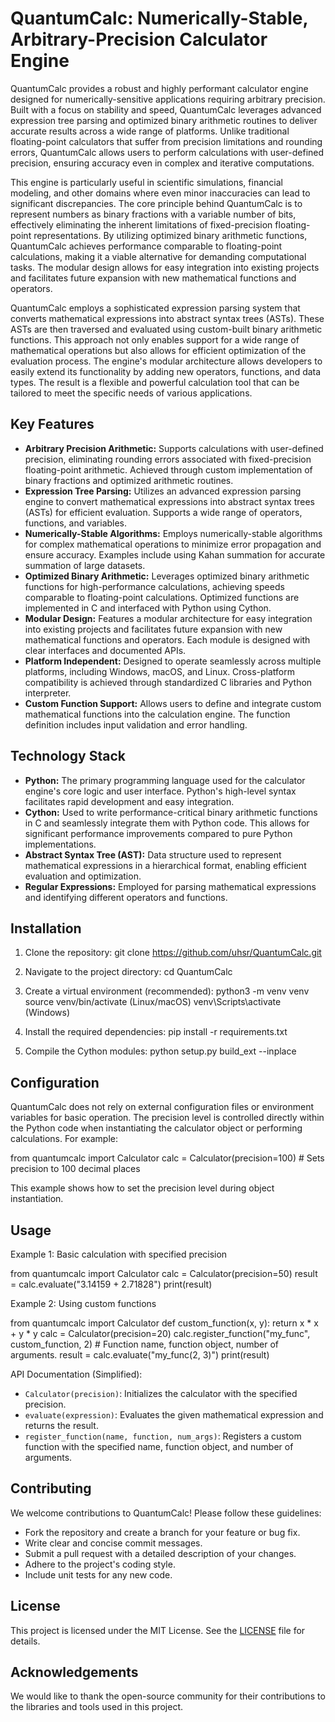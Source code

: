 # QuantumCalc: Numerically-Stable, Arbitrary-Precision Calculator Engine

QuantumCalc provides a robust and highly performant calculator engine designed for numerically-sensitive applications requiring arbitrary precision. Built with a focus on stability and speed, QuantumCalc leverages advanced expression tree parsing and optimized binary arithmetic routines to deliver accurate results across a wide range of platforms. Unlike traditional floating-point calculators that suffer from precision limitations and rounding errors, QuantumCalc allows users to perform calculations with user-defined precision, ensuring accuracy even in complex and iterative computations.

This engine is particularly useful in scientific simulations, financial modeling, and other domains where even minor inaccuracies can lead to significant discrepancies. The core principle behind QuantumCalc is to represent numbers as binary fractions with a variable number of bits, effectively eliminating the inherent limitations of fixed-precision floating-point representations. By utilizing optimized binary arithmetic functions, QuantumCalc achieves performance comparable to floating-point calculations, making it a viable alternative for demanding computational tasks. The modular design allows for easy integration into existing projects and facilitates future expansion with new mathematical functions and operators.

QuantumCalc employs a sophisticated expression parsing system that converts mathematical expressions into abstract syntax trees (ASTs). These ASTs are then traversed and evaluated using custom-built binary arithmetic functions. This approach not only enables support for a wide range of mathematical operations but also allows for efficient optimization of the evaluation process. The engine's modular architecture allows developers to easily extend its functionality by adding new operators, functions, and data types. The result is a flexible and powerful calculation tool that can be tailored to meet the specific needs of various applications.

## Key Features

*   **Arbitrary Precision Arithmetic:** Supports calculations with user-defined precision, eliminating rounding errors associated with fixed-precision floating-point arithmetic. Achieved through custom implementation of binary fractions and optimized arithmetic routines.
*   **Expression Tree Parsing:** Utilizes an advanced expression parsing engine to convert mathematical expressions into abstract syntax trees (ASTs) for efficient evaluation. Supports a wide range of operators, functions, and variables.
*   **Numerically-Stable Algorithms:** Employs numerically-stable algorithms for complex mathematical operations to minimize error propagation and ensure accuracy. Examples include using Kahan summation for accurate summation of large datasets.
*   **Optimized Binary Arithmetic:** Leverages optimized binary arithmetic functions for high-performance calculations, achieving speeds comparable to floating-point calculations. Optimized functions are implemented in C and interfaced with Python using Cython.
*   **Modular Design:** Features a modular architecture for easy integration into existing projects and facilitates future expansion with new mathematical functions and operators. Each module is designed with clear interfaces and documented APIs.
*   **Platform Independent:** Designed to operate seamlessly across multiple platforms, including Windows, macOS, and Linux. Cross-platform compatibility is achieved through standardized C libraries and Python interpreter.
*   **Custom Function Support:** Allows users to define and integrate custom mathematical functions into the calculation engine. The function definition includes input validation and error handling.

## Technology Stack

*   **Python:** The primary programming language used for the calculator engine's core logic and user interface. Python's high-level syntax facilitates rapid development and easy integration.
*   **Cython:** Used to write performance-critical binary arithmetic functions in C and seamlessly integrate them with Python code. This allows for significant performance improvements compared to pure Python implementations.
*   **Abstract Syntax Tree (AST):** Data structure used to represent mathematical expressions in a hierarchical format, enabling efficient evaluation and optimization.
*   **Regular Expressions:** Employed for parsing mathematical expressions and identifying different operators and functions.

## Installation

1.  Clone the repository:
    git clone https://github.com/uhsr/QuantumCalc.git

2.  Navigate to the project directory:
    cd QuantumCalc

3.  Create a virtual environment (recommended):
    python3 -m venv venv
    source venv/bin/activate (Linux/macOS)
    venv\Scripts\activate (Windows)

4.  Install the required dependencies:
    pip install -r requirements.txt

5.  Compile the Cython modules:
    python setup.py build_ext --inplace

## Configuration

QuantumCalc does not rely on external configuration files or environment variables for basic operation. The precision level is controlled directly within the Python code when instantiating the calculator object or performing calculations. For example:

from quantumcalc import Calculator
calc = Calculator(precision=100) # Sets precision to 100 decimal places

This example shows how to set the precision level during object instantiation.

## Usage

Example 1: Basic calculation with specified precision

from quantumcalc import Calculator
calc = Calculator(precision=50)
result = calc.evaluate("3.14159 + 2.71828")
print(result)

Example 2: Using custom functions

from quantumcalc import Calculator
def custom_function(x, y):
    return x * x + y * y
calc = Calculator(precision=20)
calc.register_function("my_func", custom_function, 2) # Function name, function object, number of arguments.
result = calc.evaluate("my_func(2, 3)")
print(result)

API Documentation (Simplified):

*   `Calculator(precision)`: Initializes the calculator with the specified precision.
*   `evaluate(expression)`: Evaluates the given mathematical expression and returns the result.
*   `register_function(name, function, num_args)`: Registers a custom function with the specified name, function object, and number of arguments.

## Contributing

We welcome contributions to QuantumCalc! Please follow these guidelines:

*   Fork the repository and create a branch for your feature or bug fix.
*   Write clear and concise commit messages.
*   Submit a pull request with a detailed description of your changes.
*   Adhere to the project's coding style.
*   Include unit tests for any new code.

## License

This project is licensed under the MIT License. See the [LICENSE](https://github.com/uhsr/QuantumCalc/blob/main/LICENSE) file for details.

## Acknowledgements

We would like to thank the open-source community for their contributions to the libraries and tools used in this project.